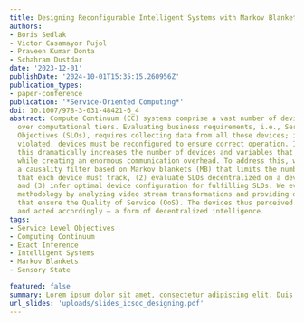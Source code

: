 ```yaml
---
title: Designing Reconfigurable Intelligent Systems with Markov Blankets
authors:
- Boris Sedlak
- Victor Casamayor Pujol
- Praveen Kumar Donta
- Schahram Dustdar
date: '2023-12-01'
publishDate: '2024-10-01T15:35:15.260956Z'
publication_types:
- paper-conference
publication: '*Service-Oriented Computing*'
doi: 10.1007/978-3-031-48421-6_4
abstract: Compute Continuum (CC) systems comprise a vast number of devices distributed
  over computational tiers. Evaluating business requirements, i.e., Service Level
  Objectives (SLOs), requires collecting data from all those devices; if SLOs are
  violated, devices must be reconfigured to ensure correct operation. If done centrally,
  this dramatically increases the number of devices and variables that must be considered,
  while creating an enormous communication overhead. To address this, we (1) introduce
  a causality filter based on Markov blankets (MB) that limits the number of variables
  that each device must track, (2) evaluate SLOs decentralized on a device basis,
  and (3) infer optimal device configuration for fulfilling SLOs. We evaluated our
  methodology by analyzing video stream transformations and providing device configurations
  that ensure the Quality of Service (QoS). The devices thus perceived their environment
  and acted accordingly – a form of decentralized intelligence.
tags:
- Service Level Objectives
- Computing Continuum
- Exact Inference
- Intelligent Systems
- Markov Blankets
- Sensory State

featured: false
summary: Lorem ipsum dolor sit amet, consectetur adipiscing elit. Duis posuere tellus ac convallis placerat. Proin tincidunt magna sed ex sollicitudin condimentum.
url_slides: 'uploads/slides_icsoc_designing.pdf'
---
```

